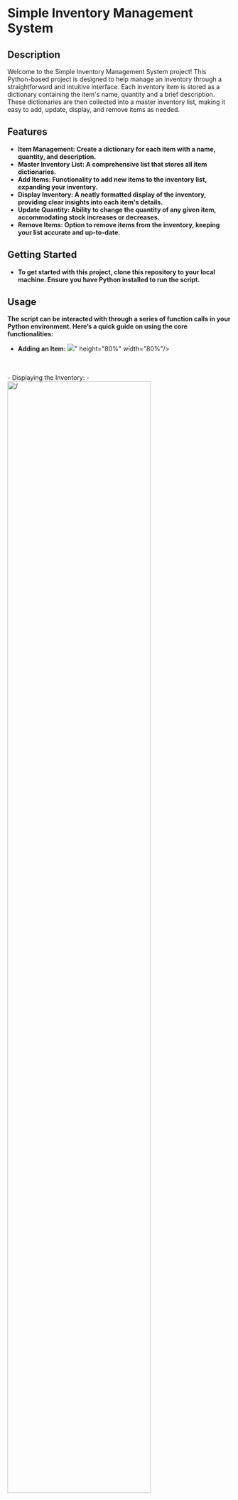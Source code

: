 <h1>Simple Inventory Management System</h1>



<h2>Description</h2>
Welcome to the Simple Inventory Management System project! This Python-based project is designed to help manage an inventory through a straightforward and intuitive interface. Each inventory item is stored as a dictionary containing the item's name, quantity and a brief description. These dictionaries are then collected into a master inventory list, making it easy to add, update, display, and remove items as needed.
<br />


<h2>Features</h2>

- <b>Item Management: Create a dictionary for each item with a name, quantity, and description.<br /> 
- <b>Master Inventory List: A comprehensive list that stores all item dictionaries.</b>
- <b>Add Items: Functionality to add new items to the inventory list, expanding your inventory.</b>
- <b>Display Inventory: A neatly formatted display of the inventory, providing clear insights into each item's details.</b>
- <b>Update Quantity: Ability to change the quantity of any given item, accommodating stock increases or decreases.</b>
- <b>Remove Items: Option to remove items from the inventory, keeping your list accurate and up-to-date.
</b>

<h2>Getting Started</h2>

- <b>To get started with this project, clone this repository to your local machine. Ensure you have Python installed to run the script.</b> 

<h2>Usage</h2>
The script can be interacted with through a series of function calls in your Python environment. Here’s a quick guide on using the core functionalities:<br />

- Adding an Item:</b>
<img src="https://imgur.com/1yZKCBG"></script>" height="80%" width="80%"/>
<br />
<br />
- Displaying the Inventory:</b>
  - <img src="https://imgur.com/4VxsH2V" height="80%" width="80%" alt=/>
<br />
<br />
- Updating an Item's Quantity:</b>
  - <img src="https://imgur.com/cRoY8SF" height="80%" width="80%" alt="Disk Sanitization Steps"/>
<br />
<br />
- Removing an Item:</b>
  - <img src="https://imgur.com/1yZKCBG" height="80%" width="80%" alt="Disk Sanitization Steps"/>
<br />
<br />


<h2>Program walk-through:</h2>

<p align="center">
Add Item: <br/>
<img src="https://imgur.com/LyuffhJ" height="80%" width="80%" alt="Disk Sanitization Steps"/>
<br />
<br />
Select the disk:  <br/>
<img src="https://i.imgur.com/tcTyMUE.png" height="80%" width="80%" alt="Disk Sanitization Steps"/>
<br />
<br />
Enter the number of passes: <br/>
<img src="https://i.imgur.com/nCIbXbg.png" height="80%" width="80%" alt="Disk Sanitization Steps"/>
<br />
<br />
Confirm your selection:  <br/>
<img src="https://i.imgur.com/cdFHBiU.png" height="80%" width="80%" alt="Disk Sanitization Steps"/>
<br />
<br />
Wait for process to complete (may take some time):  <br/>
<img src="https://i.imgur.com/JL945Ga.png" height="80%" width="80%" alt="Disk Sanitization Steps"/>
<br />
<br />
Sanitization complete:  <br/>
<img src="https://i.imgur.com/K71yaM2.png" height="80%" width="80%" alt="Disk Sanitization Steps"/>
<br />
<br />
Observe the wiped disk:  <br/>
<img src="https://i.imgur.com/AeZkvFQ.png" height="80%" width="80%" alt="Disk Sanitization Steps"/>
</p>
 
<h2>Contributing</h2>

- <b>Contributions to the Simple Inventory Management System are welcome! Whether it's adding new features, improving existing ones, or fixing bugs, feel free to fork the repository and submit a pull request.</b> 

<h2>License</h2>

- <b>This project is licensed under the MIT License - see the [LICENSE.md](LICENSE.md) file for details.
<br />
<br />
<br />
- <b>By utilizing this simple yet effective inventory management system, managing stock levels and item descriptions becomes a breeze. Whether for personal projects, small businesses, or educational purposes, this project provides a solid foundation for inventory management tasks.<br />
<!--
 ```diff
- text in red
+ text in green
! text in orange
# text in gray
@@ text in purple (and bold)@@
```
--!>
